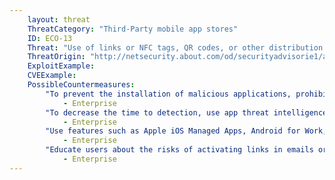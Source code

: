 ```yaml
---
    layout: threat
    ThreatCategory: "Third-Party mobile app stores"
    ID: ECO-13
    Threat: "Use of links or NFC tags, QR codes, or other distribution channels (e.g., sms, email) to point to malicious apps"
    ThreatOrigin: "http://netsecurity.about.com/od/securityadvisorie1/a/How-To-Protect-Yourself-From-Malicious-QR-Codes.htm"
    ExploitExample:
    CVEExample:
    PossibleCountermeasures:
        "To prevent the installation of malicious applications, prohibit sideloading of apps and the use of unauthorized app stores":
            - Enterprise
        "To decrease the time to detection, use app threat intelligence data to identify malicious applications installed on devices.":
            - Enterprise
        "Use features such as Apple iOS Managed Apps, Android for Work, or Samsung KNOX Workspace that provide additional separation between personal apps and enterprise apps to mitigate the impact of malicious behaviors.":
            - Enterprise
        "Educate users about the risks of activating links in emails or SMS messages, and instead encourage users to identify the app where hosted by an official app store.":
            - Enterprise
---
```

